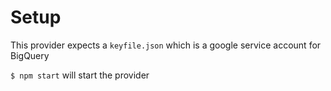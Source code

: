 # Setup

This provider expects a `keyfile.json` which is a google service account for BigQuery

`$ npm start` will start the provider